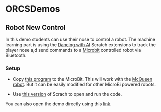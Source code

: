 # ORCSDemos
## Robot New Control

In this demo students can use their nose to control a robot. The machine learning part is using the <a href="https://dancingwithai.media.mit.edu/">Dancing with AI</a> Scratch extensions to track the player nose a,d send commands to a <a href="https://microbit.org/">Microbit</a> controlled robot via Bluetooth.

### Setup

- Copy <a href="https://tproffen.github.io/prg-extension-boilerplate/static/HexFiles/microbit-MaqueenControllerV2.hex">this program</a> to the MicroBit. This will work with the <a href="https://www.dfrobot.com/product-1783.html">McQueen robot</a>. But it can be easily modified for other MicroBi powered robots. 

- Use <a href="https://tproffen.github.io/prg-extension-boilerplate/">this version</a> of Scrach to open and run the code.

You can also open the demo directly using this <a href="https://tproffen.github.io/prg-extension-boilerplate/create/?project=">link</a>.